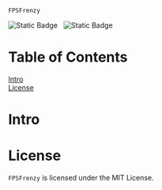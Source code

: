 
`FPSFrenzy` 

![Static Badge](https://img.shields.io/badge/In%20Development-darkgreen?style=flat) &nbsp; ![Static Badge](https://img.shields.io/badge/version-v1.0-blue?style=flat)


# Table of Contents
[Intro](#intro)
<br>
[License](#license)
   
# Intro


# License
   `FPSFrenzy` is licensed under the MIT License.
